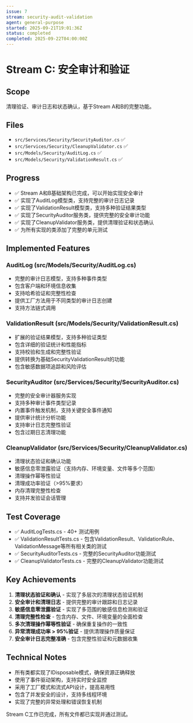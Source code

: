 ```yaml
---
issue: 7
stream: security-audit-validation
agent: general-purpose
started: 2025-09-21T19:01:36Z
status: completed
completed: 2025-09-22T04:00:00Z
---
```


# Stream C: 安全审计和验证

## Scope
清理验证、审计日志和状态确认，基于Stream A和B的完整功能。

## Files
- `src/Services/Security/SecurityAuditor.cs` ✅
- `src/Services/Security/CleanupValidator.cs` ✅
- `src/Models/Security/AuditLog.cs` ✅
- `src/Models/Security/ValidationResult.cs` ✅

## Progress
- ✅ Stream A和B基础架构已完成，可以开始实现安全审计
- ✅ 实现了AuditLog模型类，支持完整的审计日志记录
- ✅ 实现了ValidationResult模型类，支持多种验证结果类型
- ✅ 实现了SecurityAuditor服务类，提供完整的安全审计功能
- ✅ 实现了CleanupValidator服务类，提供清理验证和状态确认
- ✅ 为所有实现的类添加了完整的单元测试

## Implemented Features

### AuditLog (src/Models/Security/AuditLog.cs)
- 完整的审计日志模型，支持多种事件类型
- 包含客户端和环境信息收集
- 支持哈希验证和完整性检查
- 提供工厂方法用于不同类型的审计日志创建
- 支持方法链式调用

### ValidationResult (src/Models/Security/ValidationResult.cs)
- 扩展的验证结果模型，支持多种验证类型
- 包含详细的验证统计和性能指标
- 支持校验和生成和完整性验证
- 提供转换为基础SecurityValidationResult的功能
- 包含敏感数据项追踪和风险评估

### SecurityAuditor (src/Services/Security/SecurityAuditor.cs)
- 完整的安全审计器服务实现
- 支持多种审计事件类型记录
- 内置事件触发机制，支持关键安全事件通知
- 提供审计统计分析功能
- 支持审计日志完整性验证
- 包含过期日志清理功能

### CleanupValidator (src/Services/Security/CleanupValidator.cs)
- 清理状态验证和确认功能
- 敏感信息零泄露验证（支持内存、环境变量、文件等多个范围）
- 清理操作幂等性验证
- 清理成功率验证（>95%要求）
- 内存清理完整性检查
- 支持并发验证会话管理

## Test Coverage
- ✅ AuditLogTests.cs - 40+ 测试用例
- ✅ ValidationResultTests.cs - 包含ValidationResult、ValidationRule、ValidationMessage等所有相关类的测试
- ✅ SecurityAuditorTests.cs - 完整的SecurityAuditor功能测试
- ✅ CleanupValidatorTests.cs - 完整的CleanupValidator功能测试

## Key Achievements
1. **清理状态验证和确认** - 实现了多层次的清理状态验证机制
2. **安全审计和清理日志** - 提供完整的审计跟踪和日志记录
3. **敏感信息零泄露验证** - 实现了多范围的敏感信息检测和验证
4. **清理完整性检查** - 包含内存、文件、环境变量的全面检查
5. **多次清理操作幂等性验证** - 确保重复操作的一致性
6. **异常清理成功率 > 95%验证** - 提供清理操作质量保证
7. **安全审计日志完整准确** - 包含完整性验证和元数据收集

## Technical Notes
- 所有类都实现了IDisposable模式，确保资源正确释放
- 使用了事件驱动架构，支持实时安全监控
- 采用了工厂模式和流式API设计，提高易用性
- 包含了并发安全的设计，支持多线程环境
- 实现了完整的异常处理和错误恢复机制

Stream C工作已完成，所有文件都已实现并通过测试。